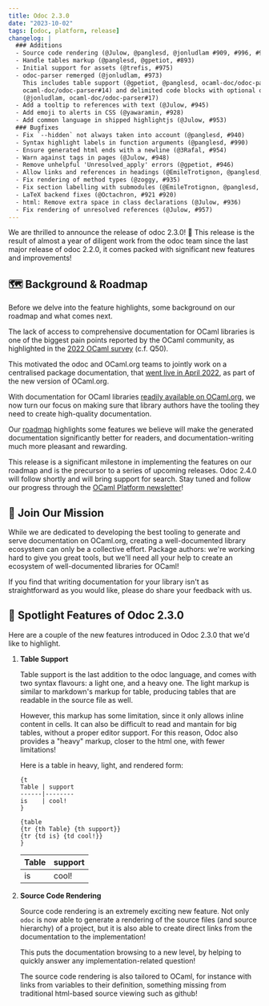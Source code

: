 ```yaml
---
title: Odoc 2.3.0
date: "2023-10-02"
tags: [odoc, platform, release]
changelog: |
  ### Additions
  - Source code rendering (@Julow, @panglesd, @jonludlam #909, #996, #993, #982)
  - Handle tables markup (@panglesd, @gpetiot, #893)
  - Initial support for assets (@trefis, #975)
  - odoc-parser remerged (@jonludlam, #973)
    This includes table support (@gpetiot, @panglesd, ocaml-doc/odoc-parser#11
    ocaml-doc/odoc-parser#14) and delimited code blocks with optional output
    (@jonludlam, ocaml-doc/odoc-parser#17)
  - Add a tooltip to references with text (@Julow, #945)
  - Add emoji to alerts in CSS (@yawaramin, #928)
  - Add common language in shipped highlightjs (@Julow, #953)
  ### Bugfixes
  - Fix `--hidden` not always taken into account (@panglesd, #940)
  - Syntax highlight labels in function arguments (@panglesd, #990)
  - Ensure generated html ends with a newline (@3Rafal, #954)
  - Warn against tags in pages (@Julow, #948) 
  - Remove unhelpful 'Unresolved_apply' errors (@gpetiot, #946)
  - Allow links and references in headings (@EmileTrotignon, @panglesd, #942)
  - Fix rendering of method types (@zoggy, #935)
  - Fix section labelling with submodules (@EmileTrotignon, @panglesd, #931)
  - LaTeX backend fixes (@Octachron, #921 #920)
  - html: Remove extra space in class declarations (@Julow, #936)
  - Fix rendering of unresolved references (@Julow, #957)
---
```


We are thrilled to announce the release of odoc 2.3.0! 🎉 This release is the result of almost a year of diligent work from the odoc team since the last major release of odoc 2.2.0, it comes packed with significant new features and improvements!

## 🗺️ Background & Roadmap

Before we delve into the feature highlights, some background on our roadmap and what comes next.

The lack of access to comprehensive documentation for OCaml libraries is one of the biggest pain points reported by the OCaml community, as highlighted in the [2022 OCaml survey](https://ocaml-sf.org/docs/2022/ocaml-user-survey-2022.pdf) (c.f. Q50).

This motivated the odoc and OCaml.org teams to jointly work on a centralised package documentation, that [went live in April 2022](https://discuss.ocaml.org/t/v3-ocaml-org-we-are-live/9747), as part of the new version of OCaml.org.

With documentation for OCaml libraries [readily available on OCaml.org](https://ocaml.org/packages), we now turn our focus on making sure that library authors have the tooling they need to create high-quality documentation.

Our [roadmap](https://github.com/ocaml/odoc/blob/master/ROADMAP.md) highlights some features we believe will make the generated documentation significantly better for readers, and documentation-writing much more pleasant and rewarding.

This release is a significant milestone in implementing the features on our roadmap and is the precursor to a series of upcoming releases. Odoc 2.4.0 will follow shortly and will bring support for search. Stay tuned and follow our progress through the [OCaml Platform newsletter](https://discuss.ocaml.org/tag/platform-newsletter)!

## 🤝 Join Our Mission

While we are dedicated to developing the best tooling to generate and serve documentation on OCaml.org, creating a well-documented library ecosystem can only be a collective effort. Package authors: we're working hard to give you great tools, but we'll need all your help to create an ecosystem of well-documented libraries for OCaml!

If you find that writing documentation for your library isn't as straightforward as you would like, please do share your feedback with us.

## 🌟 Spotlight Features of Odoc 2.3.0

Here are a couple of the new features introduced in Odoc 2.3.0 that we'd like to highlight.

1. **Table Support**

    Table support is the last addition to the odoc language, and comes with two syntax flavours: a light one, and a
    heavy one. The light markup is similar to markdown's markup for table,
    producing tables that are readable in the source file as
    well.

    However, this markup has some limitation, since it only allows inline
    content in cells. It can also be difficult to read and mantain for big
    tables, without a proper editor support. For this reason, Odoc also
    provides a "heavy" markup, closer to the html one, with fewer limitations!

    Here is a table in heavy, light, and rendered form:

    ```
    {t
    Table | support
    ------|--------
    is    | cool!
    }
    ```
    ```
    {table
    {tr {th Table} {th support}}
    {tr {td is} {td cool!}}
    }
    ```

    Table | support
    ------|--------
    is    | cool!

2. **Source Code Rendering**

    Source code rendering is an extremely exciting new feature. Not only
    `odoc` is now able to generate a rendering of the source files (and
    source hierarchy) of a project, but it is also able to create direct
    links from the documentation to the implementation!

    This puts the documentation browsing to a new level, by helping to
    quickly answer any implementation-related question!

    The source code rendering is also tailored to OCaml, for instance with
    links from variables to their definition, something missing from
    traditional html-based source viewing such as github!
